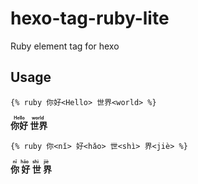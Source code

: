 # hexo-tag-ruby-lite
Ruby element tag for hexo

## Usage

`{% ruby 你好<Hello> 世界<world> %}` 

<strong><ruby>你好<rp> (</rp><rt>Hello</rt><rp>)</rp> 世界<rp> (</rp><rt>world</rt><rp>)</rp></ruby></strong>

`{% ruby 你<nǐ> 好<hǎo> 世<shì> 界<jiè> %}`

<strong><ruby> 你<rp> (</rp><rt>nǐ</rt><rp>)</rp> 好<rp> (</rp><rt>hǎo</rt><rp>)</rp> 世<rp> (</rp><rt>shì</rt><rp>)</rp> 界<rp> (</rp><rt>jiè</rt><rp>)</rp></ruby></strong>

